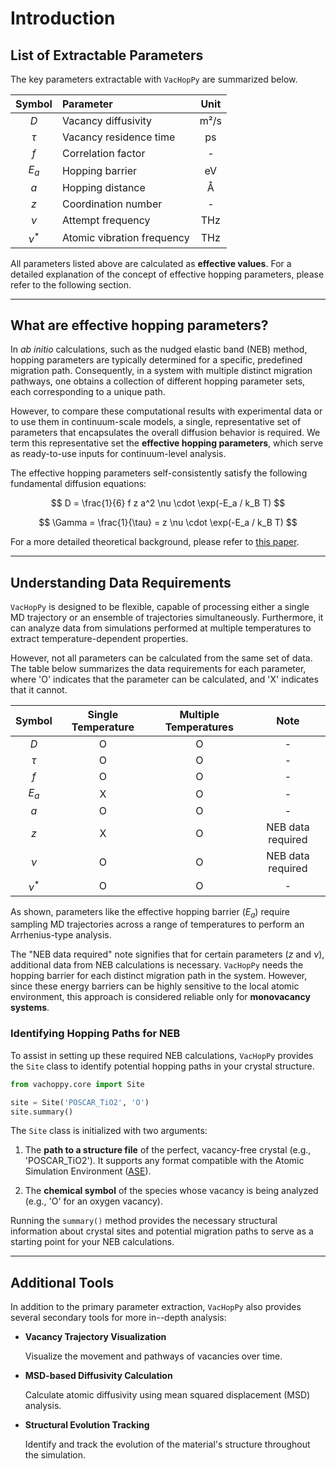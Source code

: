 # Introduction

## List of Extractable Parameters

The key parameters extractable with `VacHopPy` are summarized below.

<div align="center">

| Symbol | Parameter                  | Unit |
| :----: | :------------------------- | :--: |
|  $D$   | Vacancy diffusivity        | m²/s |
| $\tau$ | Vacancy residence time     |  ps  |
|  $f$   | Correlation factor         |  -   |
| $E_a$  | Hopping barrier            |  eV  |
|  $a$   | Hopping distance           |  Å   |
|  $z$   | Coordination number        |  -   |
| $\nu$  | Attempt frequency          | THz  |
| $\nu^*$| Atomic vibration frequency | THz  |

</div>

All parameters listed above are calculated as **effective values**. For a detailed explanation of the concept of effective hopping parameters, please refer to the following section.


---

## What are effective hopping parameters?

In *ab initio* calculations, such as the nudged elastic band (NEB) method, hopping parameters are typically determined for a specific, predefined migration path. Consequently, in a system with multiple distinct migration pathways, one obtains a collection of different hopping parameter sets, each corresponding to a unique path.

However, to compare these computational results with experimental data or to use them in continuum-scale models, a single, representative set of parameters that encapsulates the overall diffusion behavior is required. We term this representative set the **effective hopping parameters**, which serve as ready-to-use inputs for continuum-level analysis.

The effective hopping parameters self-consistently satisfy the following fundamental diffusion equations:

$$
D = \frac{1}{6} f z a^2 \nu \cdot \exp(-E_a / k_B T)
$$

$$
\Gamma = \frac{1}{\tau} = z \nu \cdot \exp(-E_a / k_B T)
$$

For a more detailed theoretical background, please refer to [this paper](https://arxiv.org/abs/2503.23467).

---


## Understanding Data Requirements

`VacHopPy` is designed to be flexible, capable of processing either a single MD trajectory or an ensemble of trajectories simultaneously. Furthermore, it can analyze data from simulations performed at multiple temperatures to extract temperature-dependent properties.

However, not all parameters can be calculated from the same set of data. The table below summarizes the data requirements for each parameter, where 'O' indicates that the parameter can be calculated, and 'X' indicates that it cannot.


<div align="center">

| Symbol | Single Temperature | Multiple Temperatures | Note              |
| :----: | :----------------: | :-------------------: | :---------------: |
|  $D$   | O                  | O                     | -                 |
| $\tau$ | O                  | O                     | -                 |
|  $f$   | O                  | O                     | -                 |
| $E_a$  | X                  | O                     | -                 |
|  $a$   | O                  | O                     | -                 |
|  $z$   | X                  | O                     | NEB data required |
| $\nu$  | O                  | O                     | NEB data required |
| $\nu^*$| O                  | O                     | -                 |

</div>

As shown, parameters like the effective hopping barrier ($E_a$) require sampling MD trajectories across a range of temperatures to perform an Arrhenius-type analysis.

The "NEB data required" note signifies that for certain parameters ($z$ and $\nu$), additional data from NEB calculations is necessary. `VacHopPy` needs the hopping barrier for each distinct migration path in the system. However, since these energy barriers can be highly sensitive to the local atomic environment, this approach is considered reliable only for **monovacancy systems**.


### Identifying Hopping Paths for NEB

To assist in setting up these required NEB calculations, `VacHopPy` provides the `Site` class to identify potential hopping paths in your crystal structure. 

```python
from vachoppy.core import Site

site = Site('POSCAR_TiO2', 'O') 
site.summary()
```
The `Site` class is initialized with two arguments:

1. The **path to a structure file** of the perfect, vacancy-free crystal (e.g., 'POSCAR_TiO2'). It supports any format compatible with the Atomic Simulation Environment ([ASE](https://ase-lib.org/ase/io/io.html)).

2. The **chemical symbol** of the species whose vacancy is being analyzed (e.g., 'O' for an oxygen vacancy).

Running the `summary()` method provides the necessary structural information about crystal sites and potential migration paths to serve as a starting point for your NEB calculations.

---

## Additional Tools

In addition to the primary parameter extraction, `VacHopPy` also provides several secondary tools for more in--depth analysis:

* **Vacancy Trajectory Visualization**

  Visualize the movement and pathways of vacancies over time.

* **MSD-based Diffusivity Calculation**

  Calculate atomic diffusivity using mean squared displacement (MSD) analysis.

* **Structural Evolution Tracking**

  Identify and track the evolution of the material's structure throughout the simulation.

